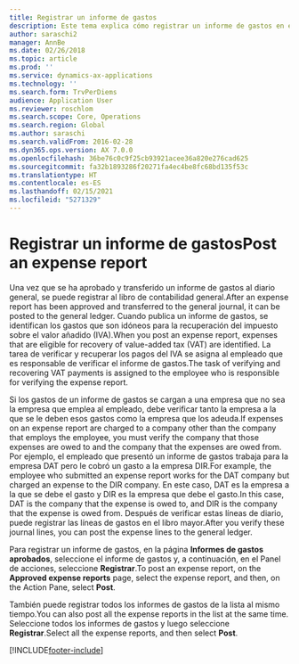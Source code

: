 ```yaml
---
title: Registrar un informe de gastos
description: Este tema explica cómo registrar un informe de gastos en el libro mayor.
author: saraschi2
manager: AnnBe
ms.date: 02/26/2018
ms.topic: article
ms.prod: ''
ms.service: dynamics-ax-applications
ms.technology: ''
ms.search.form: TrvPerDiems
audience: Application User
ms.reviewer: roschlom
ms.search.scope: Core, Operations
ms.search.region: Global
ms.author: saraschi
ms.search.validFrom: 2016-02-28
ms.dyn365.ops.version: AX 7.0.0
ms.openlocfilehash: 36be76c0c9f25cb93921acee36a820e276cad625
ms.sourcegitcommit: fa32b1893286f20271fa4ec4be8fc68bd135f53c
ms.translationtype: HT
ms.contentlocale: es-ES
ms.lasthandoff: 02/15/2021
ms.locfileid: "5271329"
---
```

# <a name="post-an-expense-report"></a><span data-ttu-id="6050f-103">Registrar un informe de gastos</span><span class="sxs-lookup"><span data-stu-id="6050f-103">Post an expense report</span></span>

<span data-ttu-id="6050f-104">Una vez que se ha aprobado y transferido un informe de gastos al diario general, se puede registrar al libro de contabilidad general.</span><span class="sxs-lookup"><span data-stu-id="6050f-104">After an expense report has been approved and transferred to the general journal, it can be posted to the general ledger.</span></span> <span data-ttu-id="6050f-105">Cuando publica un informe de gastos, se identifican los gastos que son idóneos para la recuperación del impuesto sobre el valor añadido (IVA).</span><span class="sxs-lookup"><span data-stu-id="6050f-105">When you post an expense report, expenses that are eligible for recovery of value-added tax (VAT) are identified.</span></span> <span data-ttu-id="6050f-106">La tarea de verificar y recuperar los pagos del IVA se asigna al empleado que es responsable de verificar el informe de gastos.</span><span class="sxs-lookup"><span data-stu-id="6050f-106">The task of verifying and recovering VAT payments is assigned to the employee who is responsible for verifying the expense report.</span></span>

<span data-ttu-id="6050f-107">Si los gastos de un informe de gastos se cargan a una empresa que no sea la empresa que emplea al empleado, debe verificar tanto la empresa a la que se le deben esos gastos como la empresa que los adeuda.</span><span class="sxs-lookup"><span data-stu-id="6050f-107">If expenses on an expense report are charged to a company other than the company that employs the employee, you must verify the company that those expenses are owed to and the company that the expenses are owed from.</span></span> <span data-ttu-id="6050f-108">Por ejemplo, el empleado que presentó un informe de gastos trabaja para la empresa DAT pero le cobró un gasto a la empresa DIR.</span><span class="sxs-lookup"><span data-stu-id="6050f-108">For example, the employee who submitted an expense report works for the DAT company but charged an expense to the DIR company.</span></span> <span data-ttu-id="6050f-109">En este caso, DAT es la empresa a la que se debe el gasto y DIR es la empresa que debe el gasto.</span><span class="sxs-lookup"><span data-stu-id="6050f-109">In this case, DAT is the company that the expense is owed to, and DIR is the company that the expense is owed from.</span></span> <span data-ttu-id="6050f-110">Después de verificar estas líneas de diario, puede registrar las líneas de gastos en el libro mayor.</span><span class="sxs-lookup"><span data-stu-id="6050f-110">After you verify these journal lines, you can post the expense lines to the general ledger.</span></span>

<span data-ttu-id="6050f-111">Para registrar un informe de gastos, en la página **Informes de gastos aprobados**, seleccione el informe de gastos y, a continuación, en el Panel de acciones, seleccione **Registrar**.</span><span class="sxs-lookup"><span data-stu-id="6050f-111">To post an expense report, on the **Approved expense reports** page, select the expense report, and then, on the Action Pane, select **Post**.</span></span>

<span data-ttu-id="6050f-112">También puede registrar todos los informes de gastos de la lista al mismo tiempo.</span><span class="sxs-lookup"><span data-stu-id="6050f-112">You can also post all the expense reports in the list at the same time.</span></span> <span data-ttu-id="6050f-113">Seleccione todos los informes de gastos y luego seleccione **Registrar**.</span><span class="sxs-lookup"><span data-stu-id="6050f-113">Select all the expense reports, and then select **Post**.</span></span>


[!INCLUDE[footer-include](../includes/footer-banner.md)]